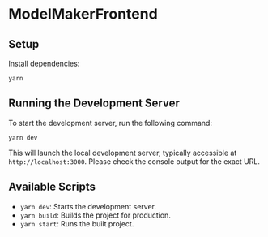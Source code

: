 # ModelMakerFrontend

## Setup

Install dependencies:
   ```
   yarn
   ```

## Running the Development Server

To start the development server, run the following command:

```
yarn dev
```

This will launch the local development server, typically accessible at `http://localhost:3000`. Please check the console output for the exact URL.

## Available Scripts

- `yarn dev`: Starts the development server.
- `yarn build`: Builds the project for production.
- `yarn start`: Runs the built project.
